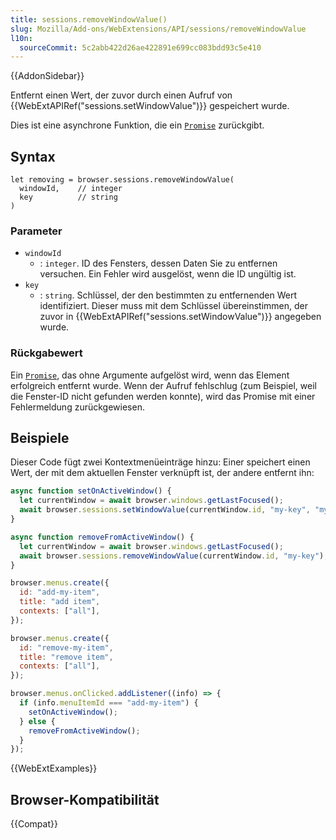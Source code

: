```yaml
---
title: sessions.removeWindowValue()
slug: Mozilla/Add-ons/WebExtensions/API/sessions/removeWindowValue
l10n:
  sourceCommit: 5c2abb422d26ae422891e699cc083bdd93c5e410
---
```


{{AddonSidebar}}

Entfernt einen Wert, der zuvor durch einen Aufruf von {{WebExtAPIRef("sessions.setWindowValue")}} gespeichert wurde.

Dies ist eine asynchrone Funktion, die ein [`Promise`](/de/docs/Web/JavaScript/Reference/Global_Objects/Promise) zurückgibt.

## Syntax

```js-nolint
let removing = browser.sessions.removeWindowValue(
  windowId,    // integer
  key          // string
)
```

### Parameter

- `windowId`
  - : `integer`. ID des Fensters, dessen Daten Sie zu entfernen versuchen. Ein Fehler wird ausgelöst, wenn die ID ungültig ist.
- `key`
  - : `string`. Schlüssel, der den bestimmten zu entfernenden Wert identifiziert. Dieser muss mit dem Schlüssel übereinstimmen, der zuvor in {{WebExtAPIRef("sessions.setWindowValue")}} angegeben wurde.

### Rückgabewert

Ein [`Promise`](/de/docs/Web/JavaScript/Reference/Global_Objects/Promise), das ohne Argumente aufgelöst wird, wenn das Element erfolgreich entfernt wurde. Wenn der Aufruf fehlschlug (zum Beispiel, weil die Fenster-ID nicht gefunden werden konnte), wird das Promise mit einer Fehlermeldung zurückgewiesen.

## Beispiele

Dieser Code fügt zwei Kontextmenüeinträge hinzu: Einer speichert einen Wert, der mit dem aktuellen Fenster verknüpft ist, der andere entfernt ihn:

```js
async function setOnActiveWindow() {
  let currentWindow = await browser.windows.getLastFocused();
  await browser.sessions.setWindowValue(currentWindow.id, "my-key", "my-value");
}

async function removeFromActiveWindow() {
  let currentWindow = await browser.windows.getLastFocused();
  await browser.sessions.removeWindowValue(currentWindow.id, "my-key");
}

browser.menus.create({
  id: "add-my-item",
  title: "add item",
  contexts: ["all"],
});

browser.menus.create({
  id: "remove-my-item",
  title: "remove item",
  contexts: ["all"],
});

browser.menus.onClicked.addListener((info) => {
  if (info.menuItemId === "add-my-item") {
    setOnActiveWindow();
  } else {
    removeFromActiveWindow();
  }
});
```

{{WebExtExamples}}

## Browser-Kompatibilität

{{Compat}}
